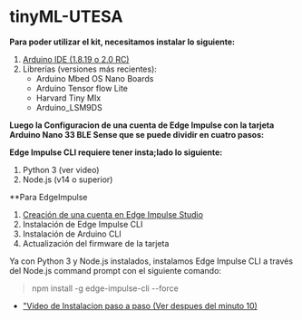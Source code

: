 # tinyML-UTESA

**Para poder utilizar el kit, necesitamos instalar lo siguiente:**
1. [Arduino IDE (1.8.19 o 2.0 RC)](https://www.arduino.cc/en/software)
2. Librerías (versiones más recientes):
    - Arduino Mbed OS Nano Boards
    - Arduino Tensor flow Lite
    - Harvard Tiny MIx
    - Arduino_LSM9DS

**Luego la Configuracion de una cuenta de Edge Impulse con la tarjeta Arduino Nano 33 BLE Sense que se
puede dividir en cuatro pasos:**

**Edge Impulse CLI requiere tener insta;lado lo siguiente:**

1. Python 3 (ver video)
2. Node.js (v14 o superior)

**Para EdgeImpulse

1. [Creación de una cuenta en Edge Impulse Studio](https://www.edgeimpulse.com/)
2. Instalación de Edge Impulse CLI 
3. Instalación de Arduino CLI
4. Actualización del firmware de la tarjeta


Ya con Python 3 y Node.js instalados, instalamos Edge Impulse CLI a través del
Node.js command prompt con el siguiente comando:
> npm install -g edge-impulse-cli --force

+ ["Video de Instalacion paso a paso (Ver despues del minuto 10)](https://www.youtube.com/watch?v=zXL2RrBrslI)
